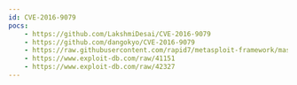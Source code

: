 ```yaml
---
id: CVE-2016-9079
pocs:
    - https://github.com/LakshmiDesai/CVE-2016-9079
    - https://github.com/dangokyo/CVE-2016-9079
    - https://raw.githubusercontent.com/rapid7/metasploit-framework/master/modules/exploits/windows/browser/firefox_smil_uaf.rb
    - https://www.exploit-db.com/raw/41151
    - https://www.exploit-db.com/raw/42327
---
```

